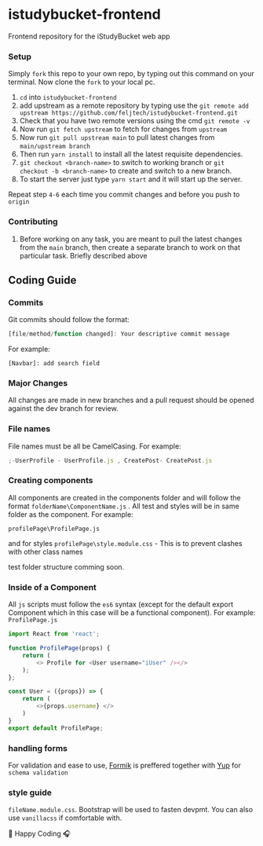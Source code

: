# istudybucket-frontend
Frontend repository for the iStudyBucket web app
### Setup

Simply `fork` this repo to your own repo, by typing out this command on your terminal.
Now clone the `fork` to your local pc.
1. `cd` into `istudybucket-frontend`
2. add upstream as a remote repository by typing use the `git remote add upstream https://github.com/feljtech/istudybucket-frontend.git`
3. Check that you have two remote versions using the cmd `git remote -v`
4. Now run  `git fetch upstream` to fetch for changes from `upstream`
5. Now run  `git pull upstream main` to pull latest changes from `main/upstream branch`
6. Then run `yarn install` to install all the latest requisite dependencies.
7. `git checkout <branch-name>` to switch to working branch or `git checkout -b <branch-name>` to create and switch to a new branch.
8. To start the server just type `yarn start` and it will start up the server.

Repeat step `4-6` each time you commit changes and before you push to `origin`

### Contributing

1. Before working on any task, you are meant to pull the latest changes from the `main` branch, then create a separate branch to work on that particular task. Briefly described above

## Coding Guide

### Commits

Git commits should follow the format:

```javascript
[file/method/function changed]: Your descriptive commit message
```

For example:

`[Navbar]: add search field`

### Major Changes

All changes are made in new branches and a pull request should be opened against the dev branch for review.

### File names

File names must be all be CamelCasing. For example:

```javascript
;-UserProfile - UserProfile.js , CreatePost- CreatePost.js
```

### Creating components
All components are created in the components folder and will follow the format
`folderName\ComponentName.js` . All test and styles will be in same folder as the component.
For example:

`profilePage\ProfilePage.js`

and for styles
`profilePage\style.module.css` - This is to prevent clashes with other class names

test folder structure comming soon.


### Inside of a Component
All `js` scripts must follow the `es6` syntax (except for the default export Component which in this case will be a functional component).
For example:
`ProfilePage.js`

```javascript
import React from 'react';

function ProfilePage(props) {
    return (
        <> Profile for <User username="iUser" /></>
    );
};

const User = ({props}) => {
    return (
        <>{props.username} </>
    )
}
export default ProfilePage;
```

### handling forms
For validation and ease to use, [Formik](https://formik.org/) is preffered together with [Yup](https://github.com/jquense/yup) for `schema validation`

### style guide
`fileName.module.css`. Bootstrap will be used to fasten devpmt. You can also use `vanillacss` if comfortable with.

:tada: Happy Coding :headphones:

